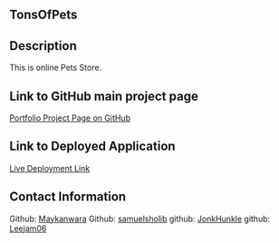 ## TonsOfPets

## Description

This is online Pets Store.

## Link to GitHub main project page

[Portfolio Project Page on GitHub](https://github.com/samuelsholib/project-three)

## Link to Deployed Application

[Live Deployment Link]()



## Contact Information

Github: [Maykanwara](https://github.com/Maykanwara)
Github: [samuelsholib](https://github.com/samuelsholib)
github: [JonkHunkle](https://github.com/JonkHunkle)
github: [Leejam06](https://github.com/leejam06)


        
